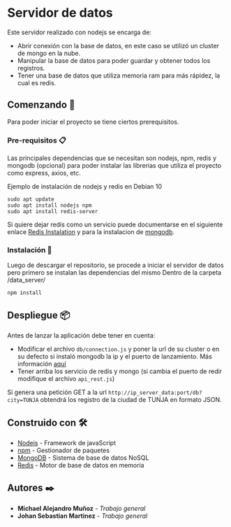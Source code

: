 # Servidor de datos

Este servidor realizado con nodejs se encarga de:

- Abrir conexión con la base de datos, en este caso se utilizó un cluster de mongo en la nube. 
- Manipular la base de datos para poder guardar y obtener todos los registros.
- Tener una base de datos que utiliza memoria ram para más rápidez, la cual es redis.

## Comenzando 🚀

Para poder iniciar el proyecto se tiene ciertos prerequisitos. 

### Pre-requisitos 📋

Las principales dependencias que se necesitan son nodejs, npm, redis y mongodb (opcional) para poder instalar las librerias que utiliza el proyecto como express, axios, etc.

Ejemplo de instalación de nodejs y redis en Debian 10
```
sudo apt update
sudo apt install nodejs npm
sudo apt install redis-server
```
Si quiere dejar redis como un servicio puede documentarse en el siguiente enlace [Redis Instalation](https://www.digitalocean.com/community/tutorials/how-to-install-and-secure-redis-on-debian-9)
y para la instalacion de [mongodb](https://linuxize.com/post/how-to-install-mongodb-on-debian-10/). 

### Instalación 🔧

Luego de descargar el repositorio, se procede a iniciar el servidor de datos pero primero se instalan las dependencias del mismo
Dentro de la carpeta /data_server/

```
npm install
```

## Despliegue 📦

Antes de lanzar la aplicación debe tener en cuenta:

- Modificar el archivo `db/connection.js` y poner la url de su cluster o en su defecto si instaló mongodb la ip y el puerto de lanzamiento. Más información [aquí](https://mongoosejs.com/docs/connections.html)   
- Tener arriba los servicio de redis y mongo (si cambia el puerto de redir modifique el archivo `api_rest.js`)
 
Si genera una petición GET  a la url  `http://ip_server_data:port/db?city=TUNJA` obtendrá los registro de la ciudad de TUNJA en formato JSON.
 
## Construido con 🛠️

* [Nodejs](https://nodejs.org/en//) - Framework de javaScript
* [npm](https://www.npmjs.com/) - Gestionador de paquetes
* [MongoDB](https://www.mongodb.com/es) - Sistema de base de datos NoSQL
* [Redis](https://redis.io/) -  Motor de base de datos en memoria

## Autores ✒️

* **Michael Alejandro Muñoz** - *Trabajo general* 
* **Johan Sebastian Martinez** - *Trabajo general* 
